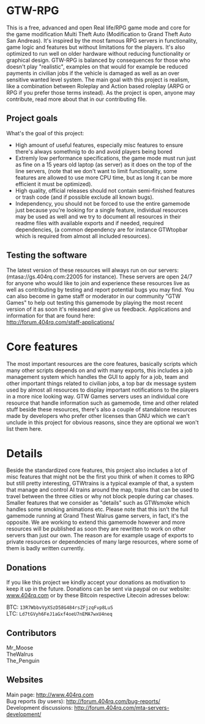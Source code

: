 # GTW-RPG
This is a free, advanced and open Real life/RPG game mode and core for the game modification Multi Theft Auto (Modification to Grand Theft Auto San Andreas). It's inspired by the most famous RPG servers in functionality, game logic and features but without limitations for the players. It's also optimized to run well on older hardware without reducing functionality or graphical design. 
GTW-RPG is balanced by consequences for those who doesn't play "realistic", examples on that would for example be reduced payments in civilian jobs if the vehicle is damaged as well as an over sensitive wanted level system. The main goal with this project is realism, like a combination between Roleplay and Action based roleplay (ARPG or RPG if you prefer those terms instead). As the project is open, anyone may contribute, read more about that in our contributing file. 

## Project goals
What's the goal of this project:
* High amount of useful features, especially misc features to ensure there's always somethnig to do and avoid players being bored
* Extremly low performance specifications, the game mode must run just as fine on a 15 years old laptop (as server) as it does on the top of the line servers, (note that we don't want to limit functionality, some features are allowed to use more CPU time, but as long it can be more efficient it must be optimized).
* High quality, official releases should not contain semi-finished features or trash code (and if possible exclude all known bugs).
* Independency, you should not be forced to use the entire gamemode just because you're looking for a single feature, individual resources may be used as well and we try to document all resources in their readme files with available exports and if needed, required dependencies, (a common dependency are for instance GTWtopbar which is required from almost all included resources).

## Testing the software
The latest version of these resources will always run on our servers: (mtasa://gs.404rq.com:22005 for instance). These servers are open 24/7 for anyone who would like to join and experience these resources live as well as contributing by testing and report potential bugs you may find. You can also become in game staff or moderator in our community "GTW Games" to help out testing this gamemode by playing the most recent version of it as soon it's released and give us feedback. Applications and information for that are found here:<br>
http://forum.404rq.com/staff-applications/

# Core features
The most important resources are the core features, basically scripts which many other scripts depends on and with many exports, this includes a job management system which handles the GUI to apply for a job, team and other important things related to civilian jobs, a top bar dx message system used by almost all resources to display important notifications to the players in a more nice looking way. GTW Games servers uses an individual core resource that handle information such as gamemode, time and other related stuff beside these resources, there's also a couple of standalone resources made by developers who prefer other licenses than GNU which we can't unclude in this project for obvious reasons, since they are optional we won't list them here.

# Details
Beside the standardized core features, this project also includes a lot of misc features that might not be the first you think of when it comes to RPG but still pretty interesting, GTWtrains is a typical example of that, a system that manage and control AI trains around the map, trains that can be used to travel between the three cities or why not block people during car chases. Smaller features that we consider as "details" such as GTWsmoke which handles some smoking animations etc. Please note that this isn't the full gamemode running at Grand Thest Walrus game servers, in fact, it's the opposite. We are working to extend this gamemode however and more resources will be published as soon they are rewritten to work on other servers than just our own. The reason are for example usage of exports to private resources or dependencies of many large resources, where some of them is badly written currently.

## Donations
If you like this project we kindly accept your donations as motivation to keep it up in the future. Donations can be sent via paypal on our website: www.404rq.com or by these Bitcoin respective Litecoin adresses below:

BTC: `13R7WbbvVyXSzD58G484rsZFjzqFvp8LuS`<br>
LTC: `Ld7tGVyh6FeJ1aGxf4oeU7nEMA7wxU4neq`

## Contributors
Mr_Moose<br>
TheWalrus<br>
The_Penguin

## Websites
Main page: http://www.404rq.com<br>
Bug reports (by users): http://forum.404rq.com/bug-reports/<br>
Development discussions: http://forum.404rq.com/mta-servers-development/
